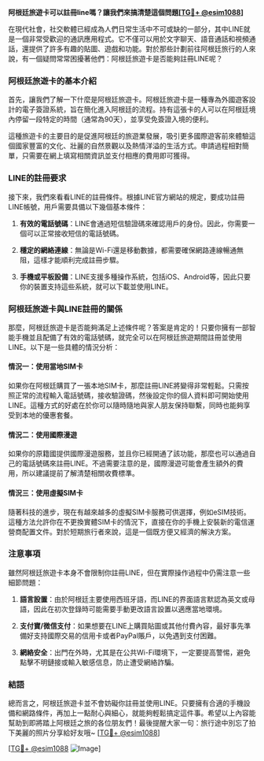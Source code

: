 **阿根廷旅遊卡可以註冊line嗎？讓我們來搞清楚這個問題[[TG💪+ @esim1088](https://t.me/s/esim1088)]**

在現代社會，社交軟體已經成為人們日常生活中不可或缺的一部分，其中LINE就是一個非常受歡迎的通訊應用程式。它不僅可以用於文字聊天、語音通話和視頻通話，還提供了許多有趣的貼圖、遊戲和功能。對於那些計劃前往阿根廷旅行的人來說，有一個疑問常常困擾著他們：阿根廷旅遊卡是否能夠註冊LINE呢？

### 阿根廷旅遊卡的基本介紹

首先，讓我們了解一下什麼是阿根廷旅遊卡。阿根廷旅遊卡是一種專為外國遊客設計的電子簽證系統，旨在簡化進入阿根廷的流程。持有這張卡的人可以在阿根廷境內停留一段特定的時間（通常為90天），並享受免簽證入境的便利。

這種旅遊卡的主要目的是促進阿根廷的旅遊業發展，吸引更多國際遊客前來體驗這個國家豐富的文化、壯麗的自然景觀以及熱情洋溢的生活方式。申請過程相對簡單，只需要在網上填寫相關資訊並支付相應的費用即可獲得。

### LINE的註冊要求

接下來，我們來看看LINE的註冊條件。根據LINE官方網站的規定，要成功註冊LINE帳號，用戶需要具備以下幾個基本條件：

1. **有效的電話號碼**：LINE會通過短信驗證碼來確認用戶的身份。因此，你需要一個可以正常接收短信的電話號碼。
   
2. **穩定的網絡連線**：無論是Wi-Fi還是移動數據，都需要確保網路連線暢通無阻，這樣才能順利完成註冊步驟。

3. **手機或平板設備**：LINE支援多種操作系統，包括iOS、Android等，因此只要你的裝置支持這些系統，就可以下載並使用LINE。

### 阿根廷旅遊卡與LINE註冊的關係

那麼，阿根廷旅遊卡是否能夠滿足上述條件呢？答案是肯定的！只要你擁有一部智能手機並且配備了有效的電話號碼，就完全可以在阿根廷旅遊期間註冊並使用LINE。以下是一些具體的情況分析：

#### 情況一：使用當地SIM卡
如果你在阿根廷購買了一張本地SIM卡，那麼註冊LINE將變得非常輕鬆。只需按照正常的流程輸入電話號碼，接收驗證碼，然後設定你的個人資料即可開始使用LINE。這種方式的好處在於你可以隨時隨地與家人朋友保持聯繫，同時也能夠享受到本地的優惠套餐。

#### 情況二：使用國際漫遊
如果你的原籍國提供國際漫遊服務，並且你已經開通了該功能，那麼也可以通過自己的電話號碼來註冊LINE。不過需要注意的是，國際漫遊可能會產生額外的費用，所以建議提前了解清楚相關收費標準。

#### 情況三：使用虛擬SIM卡
隨著科技的進步，現在有越來越多的虛擬SIM卡服務可供選擇，例如eSIM技術。這種方法允許你在不更換實體SIM卡的情況下，直接在你的手機上安裝新的電信運營商配置文件。對於短期旅行者來說，這是一個既方便又經濟的解決方案。

### 注意事項

雖然阿根廷旅遊卡本身不會限制你註冊LINE，但在實際操作過程中仍需注意一些細節問題：

1. **語言設置**：由於阿根廷主要使用西班牙語，而LINE的界面語言默認為英文或母語，因此在初次登錄時可能需要手動更改語言設置以適應當地環境。

2. **支付寶/微信支付**：如果想要在LINE上購買貼圖或其他付費內容，最好事先準備好支持國際交易的信用卡或者PayPal賬戶，以免遇到支付困難。

3. **網絡安全**：出門在外時，尤其是在公共Wi-Fi環境下，一定要提高警惕，避免點擊不明鏈接或輸入敏感信息，防止遭受網絡詐騙。

### 結語

總而言之，阿根廷旅遊卡並不會妨礙你註冊並使用LINE。只要擁有合適的手機設備和網路條件，再加上一點耐心與細心，就能夠輕鬆搞定這件事。希望以上內容能幫助到即將踏上阿根廷之旅的各位朋友們！最後提醒大家一句：旅行途中別忘了拍下美麗的照片分享給好友哦~ [[TG💪+ @esim1088](https://t.me/s/esim1088)]

[[TG💪+ @esim1088](https://t.me/s/esim1088) ![Image](https://i.postimg.cc/4NQfJmqS/Snipaste-2025-05-13-00-14-12.png)]
